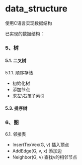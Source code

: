 # data_structure
使用C语言实现数据结构

已实现的数据结构：
### 5、树
#### 5.1. 二叉树
5.1.1. 顺序存储
* 初始化树
* 添加节点
* 求左\右孩子索引
#### 5.3. 排序树

### 6、图
6.1. 邻接表
* InsertTexVex(G, v)  插入顶点
* AddEdge(G, v, x)  添加边
* Neighbor(G, v)  查找v的相邻节点